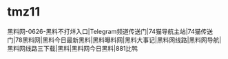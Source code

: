 # tmz11
黑料网-0626-黑料不打烊入口|Telegram频道传送门|74猫导航主站|74猫传送门|78黑料网|黑料今日最新黑料|黑料曝料网|黑料大事记|黑料网线路|黑料网导航|黑料网线路三下载|黑料|黑料网今日黑料|881比鸭
